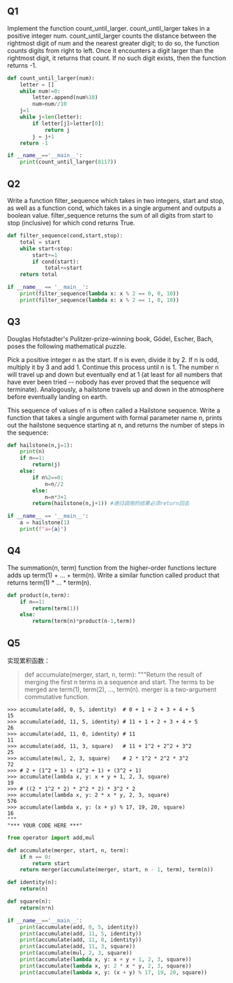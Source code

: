 ## Q1
Implement the function count_until_larger. count_until_larger takes in a positive integer num. count_until_larger counts the distance between the rightmost digit of num and the nearest greater digit; to do so, the function counts digits from right to left. Once it encounters a digit larger than the rightmost digit, it returns that count. If no such digit exists, then the function returns -1.

```python
def count_until_larger(num):
    letter = []
    while num!=0:
        letter.append(num%10)
        num=num//10
    j=1
    while j<len(letter):
        if letter[j]>letter[0]:
            return j
        j = j+1
    return -1

if __name__=='__main__':
    print(count_until_larger(8117))
```

## Q2

Write a function filter_sequence which takes in two integers, start and stop, as well as a function cond, which takes in a single argument and outputs a boolean value. filter_sequence returns the sum of all digits from start to stop (inclusive) for which cond returns True.

```python
def filter_sequence(cond,start,stop):
    total = start
    while start<stop:
        start+=1
        if cond(start):
            total+=start
    return total

if __name__ == '__main__':
    print(filter_sequence(lambda x: x % 2 == 0, 0, 10))
    print(filter_sequence(lambda x: x % 2 == 1, 0, 10))

```

## Q3

Douglas Hofstadter's Pulitzer-prize-winning book, Gödel, Escher, Bach, poses the following mathematical puzzle.

Pick a positive integer n as the start.
If n is even, divide it by 2.
If n is odd, multiply it by 3 and add 1.
Continue this process until n is 1.
The number n will travel up and down but eventually end at 1 (at least for all numbers that have ever been tried -- nobody has ever proved that the sequence will terminate). Analogously, a hailstone travels up and down in the atmosphere before eventually landing on earth.

This sequence of values of n is often called a Hailstone sequence. Write a function that takes a single argument with formal parameter name n, prints out the hailstone sequence starting at n, and returns the number of steps in the sequence:

```python
def hailstone(n,j=1):
    print(n)
    if n==1:
        return(j)
    else:
        if n%2==0:
            n=n//2
        else:
            n=n*3+1
        return(hailstone(n,j+1)) #递归调用的结果必须return回去

if __name__ == '__main__':
    a = hailstone(1)
    print(f"a={a}")
```

## Q4

The summation(n, term) function from the higher-order functions lecture adds up term(1) + ... + term(n). Write a similar function called product that returns term(1) * ... * term(n).

```python
def product(n,term):
    if n==1:
        return(term(1))
    else:
        return(term(n)*product(n-1,term))
```

## Q5

实现累积函数：
>def accumulate(merger, start, n, term):
    """Return the result of merging the first n terms in a sequence and start.
    The terms to be merged are term(1), term(2), ..., term(n). merger is a
    two-argument commutative function.

    >>> accumulate(add, 0, 5, identity)  # 0 + 1 + 2 + 3 + 4 + 5
    15
    >>> accumulate(add, 11, 5, identity) # 11 + 1 + 2 + 3 + 4 + 5
    26
    >>> accumulate(add, 11, 0, identity) # 11
    11
    >>> accumulate(add, 11, 3, square)   # 11 + 1^2 + 2^2 + 3^2
    25
    >>> accumulate(mul, 2, 3, square)    # 2 * 1^2 * 2^2 * 3^2
    72
    >>> # 2 + (1^2 + 1) + (2^2 + 1) + (3^2 + 1)
    >>> accumulate(lambda x, y: x + y + 1, 2, 3, square)
    19
    >>> # ((2 * 1^2 * 2) * 2^2 * 2) * 3^2 * 2
    >>> accumulate(lambda x, y: 2 * x * y, 2, 3, square)
    576
    >>> accumulate(lambda x, y: (x + y) % 17, 19, 20, square)
    16
    """
    "*** YOUR CODE HERE ***"

```python
from operator import add,mul

def accumulate(merger, start, n, term):
    if n == 0:
        return start
    return merger(accumulate(merger, start, n - 1, term), term(n))

def identity(n):
    return(n)

def square(n):
    return(n*n)

if __name__=='__main__':
    print(accumulate(add, 0, 5, identity))
    print(accumulate(add, 11, 5, identity))
    print(accumulate(add, 11, 0, identity))
    print(accumulate(add, 11, 3, square))
    print(accumulate(mul, 2, 3, square))
    print(accumulate(lambda x, y: x + y + 1, 2, 3, square))
    print(accumulate(lambda x, y: 2 * x * y, 2, 3, square))
    print(accumulate(lambda x, y: (x + y) % 17, 19, 20, square))
```